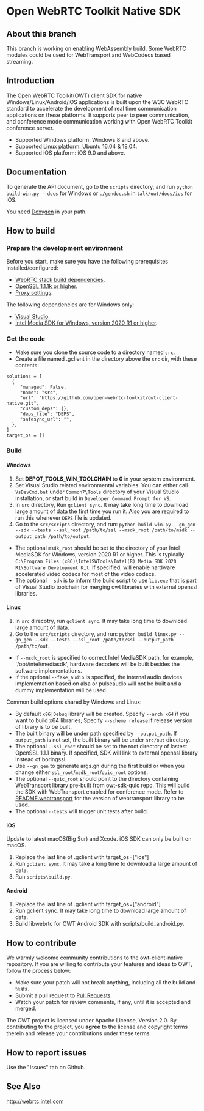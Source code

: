 # Open WebRTC Toolkit Native SDK

## About this branch
This branch is working on enabling WebAssembly build. Some WebRTC modules could be used for WebTransport and WebCodecs based streaming.

## Introduction
The Open WebRTC Toolkit(OWT) client SDK for native Windows/Linux/Android/iOS applications is built upon the W3C WebRTC standard to accelerate the development
of real time communication applications on these platforms. It supports peer to peer communication, and conference mode communication working with
Open WebRTC Toolkit conference server.

- Supported Windows platform: Windows 8 and above.
- Supported Linux platform: Ubuntu 16.04 & 18.04.
- Supported iOS platform: iOS 9.0 and above.

## Documentation
To generate the API document, go to the `scripts` directory, and run `python build-win.py --docs` for Windows or `./gendoc.sh` in `talk/owt/docs/ios` for iOS.

You need [Doxygen](http://www.doxygen.nl/) in your path.

## How to build

### Prepare the development environment
Before you start, make sure you have the following prerequisites installed/configured:

- [WebRTC stack build dependencies](https://webrtc.googlesource.com/src/+/refs/heads/master/docs/native-code/development/prerequisite-sw/index.md).
- [OpenSSL 1.1.1k or higher](https://www.openssl.org/source/).
- [Proxy settings](https://github.com/open-webrtc-toolkit/owt-client-native/wiki/Proxy-config-for-building-native-SDK).

The following dependencies are for Windows only:
- [Visual Studio](https://chromium.googlesource.com/chromium/src/+/refs/heads/main/docs/windows_build_instructions.md#visual-studio).
- [Intel Media SDK for Windows, version 2020 R1 or higher](https://software.intel.com/en-us/media-sdk/choose-download/client).

### Get the code
- Make sure you clone the source code to a directory named `src`.
- Create a file named .gclient in the directory above the `src` dir, with these contents:

```
solutions = [
  {
     "managed": False,
     "name": "src",
     "url": "https://github.com/open-webrtc-toolkit/owt-client-native.git",
     "custom_deps": {},
     "deps_file": "DEPS",
     "safesync_url": "",
  },
]
target_os = []
```

### Build
#### Windows
1. Set **DEPOT_TOOLS_WIN_TOOLCHAIN** to **0** in your system environment.
1. Set Visual Studio related environmental variables. You can either call `VsDevCmd.bat` under `Common7\Tools` directory of your Visual Studio installation, or start build in `Developer Command Prompt for VS`.
1. In `src` directory, Run `gclient sync`. It may take long time to download large amount of data the first time you run it. Also you are required to run this whenever `DEPS` file is updated.
1. Go to the `src/scripts` directory, and run: `python build-win.py --gn_gen --sdk --tests --ssl_root /path/to/ssl --msdk_root /path/to/msdk --output_path /path/to/output`.
  - The optional `msdk_root` should be set to the directory of your Intel MediaSDK for Windows, version 2020 R1 or higher. This is typically
  `C:\Program Files (x86)\IntelSWTools\Intel(R) Media SDK 2020 R1\Software Development Kit`. If specified, will enable hardware accelerated video codecs for most of the video codecs.
  - The optional `--sdk` is to inform the build script to use `lib.exe` that is part of Visual Studio toolchain for merging owt libraries with external openssl libraries.


#### Linux
1. In `src` direcotry, run `gclient sync`. It may take long time to download large amount of data.
1. Go to the `src/scripts` directory, and run: `python build_linux.py --gn_gen --sdk --tests --ssl_root /path/to/ssl --output_path /path/to/out`.
  - If `--msdk_root` is specified to correct Intel MediaSDK path, for example, '/opt/intel/mediasdk', hardware decoders will be built besides the software implementations.
  - If the optional `--fake_audio` is specified, the internal audio devices implementation based on alsa or pulseaudio will not be built and a dummy implementation will be used.

Common build options shared by Windows and Linux:
  - By default `x86|Debug` library will be created. Specify `--arch x64` if you want to build x64 libraries; Specify `--scheme release` if release version of library is to be built.
  - The built binary will be under path specified by `--output_path`. If `--output_path` is not set, the built binary will be under `src/out` directory.
  - The optional `--ssl_root` should be set to the root directory of lastest OpenSSL 1.1.1 binary. If specified, SDK will link to external openssl library instead of boringssl.
  - Use `--gn_gen` to generate args.gn during the first build or when you change either `ssl_root`/`msdk_root`/`quic_root` options.
  - The optional `--quic_root` should point to the directory containing WebTransport library pre-built from owt-sdk-quic repo. This will build the SDK with WebTransport enabled for 
  conference mode. Refer to [README.webtransport](https://github.com/open-webrtc-toolkit/owt-client-native/blob/main/README.webtransport) for the version of webtransport library to be used.
  - The optional `--tests` will trigger unit tests after build.

#### iOS
Update to latest macOS(Big Sur) and Xcode. iOS SDK can only be built on macOS.
1. Replace the last line of .gclient with target_os=["ios"]
1. Run `gclient sync`. It may take a long time to download a large amount of data.
1. Run `scripts\build.py`.

#### Android
1. Replace the last line of .gclient with target_os=["android"]
1. Run gclient sync. It may take long time to download large amount of data.
1. Build libwebrtc for OWT Android SDK with scripts/build_android.py.

## How to contribute
We warmly welcome community contributions to the owt-client-native repository. If you are willing to contribute your features and ideas to OWT, follow the process below:

- Make sure your patch will not break anything, including all the build and tests.
- Submit a pull request to [Pull Requests](https://github.com/open-webrtc-toolkit/owt-client-native/pulls).
- Watch your patch for review comments, if any, until it is accepted and merged.

The OWT project is licensed under Apache License, Version 2.0. By contributing to the project, you **agree** to the license and copyright terms therein and release your contributions under these terms.

## How to report issues
Use the "Issues" tab on Github.

## See Also
http://webrtc.intel.com
